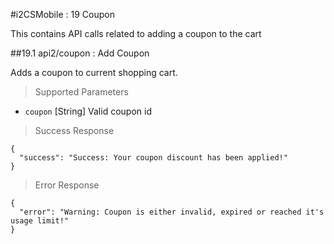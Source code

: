 #i2CSMobile : 19 Coupon

This contains API calls related to adding a coupon to the cart

##19.1 api2/coupon : Add Coupon

Adds a coupon to current shopping cart. 

> Supported Parameters

* `coupon` [String] Valid coupon id

> Success Response

```
{
  "success": "Success: Your coupon discount has been applied!"
}
```

> Error Response

```
{
  "error": "Warning: Coupon is either invalid, expired or reached it's usage limit!"
}
```